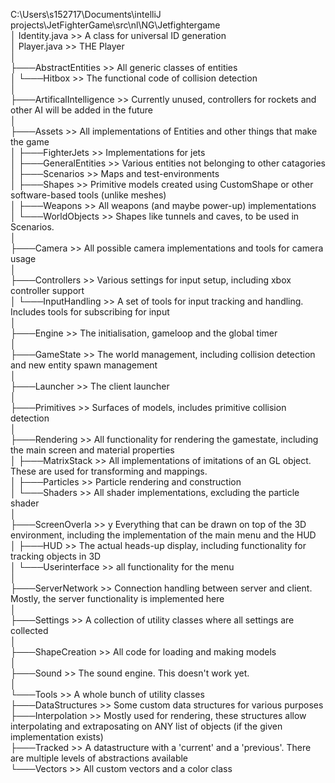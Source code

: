 C:\\Users\\s152717\\Documents\\intelliJ
projects\\JetFighterGame\\src\\nl\\NG\\Jetfightergame\
│ Identity.java >> A class for universal ID generation\
│ Player.java >> THE Player\
│\
├───AbstractEntities >> All generic classes of entities\
│ └───Hitbox >> The functional code of collision detection\
│\
├───ArtificalIntelligence >>  Currently unused, controllers for rockets and
other AI will be added in the future\
│\
├───Assets >>  All implementations of Entities and other things that make
the game\
│ ├───FighterJets >>  Implementations for jets\
│ ├───GeneralEntities >>  Various entities not belonging to other catagories\
│ ├───Scenarios >>  Maps and test-environments\
│ ├───Shapes >>  Primitive models created using CustomShape or other
software-based tools (unlike meshes)\
│ ├───Weapons >>  All weapons (and maybe power-up) implementations\
│ └───WorldObjects >>  Shapes like tunnels and caves, to be used in
Scenarios.\
│\
├───Camera >>  All possible camera implementations and tools for camera
usage\
│\
├───Controllers >>  Various settings for input setup, including xbox
controller support\
│ └───InputHandling >>  A set of tools for input tracking and handling.
Includes tools for subscribing for input\
│\
├───Engine >>  The initialisation, gameloop and the global timer\
│\
├───GameState >>  The world management, including collision detection and
new entity spawn management\
│\
├───Launcher >>  The client launcher\
│\
├───Primitives >>  Surfaces of models, includes primitive collision
detection\
│\
├───Rendering >>  All functionality for rendering the gamestate, including
the main screen and material properties\
│ ├───MatrixStack >>  All implementations of imitations of an GL object.
These are used for transforming and mappings.\
│ ├───Particles >>  Particle rendering and construction\
│ └───Shaders >>  All shader implementations, excluding the particle shader\
│\
├───ScreenOverla >> y Everything that can be drawn on top of the 3D
environment, including the implementation of the main menu and the HUD\
│ ├───HUD >>  The actual heads-up display, including functionality for
tracking objects in 3D\
│ └───Userinterface >>  all functionality for the menu\
│\
├───ServerNetwork >>  Connection handling between server and client. Mostly,
the server functionality is implemented here\
│\
├───Settings >>  A collection of utility classes where all settings are
collected\
│\
├───ShapeCreation >>  All code for loading and making models\
│\
├───Sound >> The sound engine. This doesn\'t work yet.\
│\
└───Tools >>  A whole bunch of utility classes\
├───DataStructures >>  Some custom data structures for various purposes\
├───Interpolation >>  Mostly used for rendering, these structures allow
interpolating and extraposating on ANY list of objects (if the given
implementation exists)\
├───Tracked >>  A datastructure with a \'current\' and a \'previous\'. There
are multiple levels of abstractions available\
└───Vectors >>  All custom vectors and a color class
